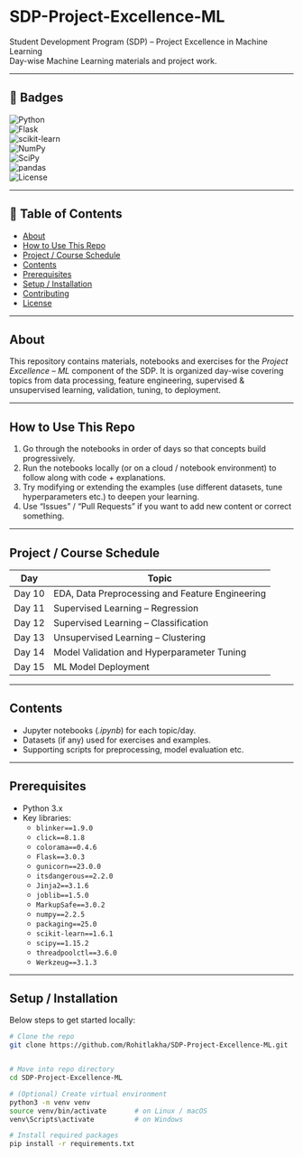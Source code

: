 # SDP-Project-Excellence-ML

Student Development Program (SDP) – Project Excellence in Machine Learning  
Day-wise Machine Learning materials and project work.

---

## 🚀 Badges

![Python](https://img.shields.io/badge/Python-3.x-blue?logo=python&logoColor=white)  
![Flask](https://img.shields.io/badge/Flask-3.0.3-black?logo=flask)  
![scikit-learn](https://img.shields.io/badge/scikit--learn-1.6.1-orange?logo=scikit-learn)  
![NumPy](https://img.shields.io/badge/numpy-2.2.5-blue?logo=numpy&logoColor=white)  
![SciPy](https://img.shields.io/badge/SciPy-1.15.2-blue?logo=scipy&logoColor=white)  
![pandas](https://img.shields.io/badge/pandas-1.x-blue?logo=pandas&logoColor=white)  
![License](https://img.shields.io/badge/License-MIT-green)

---

## 📖 Table of Contents

- [About](#about)  
- [How to Use This Repo](#how-to-use-this-repo)  
- [Project / Course Schedule](#project--course-schedule)  
- [Contents](#contents)  
- [Prerequisites](#prerequisites)  
- [Setup / Installation](#setup--installation)  
- [Contributing](#contributing)  
- [License](#license)  

---

## About

This repository contains materials, notebooks and exercises for the *Project Excellence – ML* component of the SDP. It is organized day-wise covering topics from data processing, feature engineering, supervised & unsupervised learning, validation, tuning, to deployment.

---

## How to Use This Repo

1. Go through the notebooks in order of days so that concepts build progressively.  
2. Run the notebooks locally (or on a cloud / notebook environment) to follow along with code + explanations.  
3. Try modifying or extending the examples (use different datasets, tune hyperparameters etc.) to deepen your learning.  
4. Use “Issues” / “Pull Requests” if you want to add new content or correct something.

---

## Project / Course Schedule

| Day | Topic |
|-----|-------|
| Day 10 | EDA, Data Preprocessing and Feature Engineering |
| Day 11 | Supervised Learning – Regression |
| Day 12 | Supervised Learning – Classification |
| Day 13 | Unsupervised Learning – Clustering |
| Day 14 | Model Validation and Hyperparameter Tuning |
| Day 15 | ML Model Deployment |

---

## Contents

- Jupyter notebooks (*.ipynb*) for each topic/day.  
- Datasets (if any) used for exercises and examples.  
- Supporting scripts for preprocessing, model evaluation etc.  

---

## Prerequisites

- Python 3.x  
- Key libraries:  
  - `blinker==1.9.0`  
  - `click==8.1.8`  
  - `colorama==0.4.6`  
  - `Flask==3.0.3`  
  - `gunicorn==23.0.0`  
  - `itsdangerous==2.2.0`  
  - `Jinja2==3.1.6`  
  - `joblib==1.5.0`  
  - `MarkupSafe==3.0.2`  
  - `numpy==2.2.5`  
  - `packaging==25.0`  
  - `scikit-learn==1.6.1`  
  - `scipy==1.15.2`  
  - `threadpoolctl==3.6.0`  
  - `Werkzeug==3.1.3`  

---

## Setup / Installation

Below steps to get started locally:

```bash
# Clone the repo
git clone https://github.com/Rohitlakha/SDP-Project-Excellence-ML.git


# Move into repo directory
cd SDP-Project-Excellence-ML

# (Optional) Create virtual environment
python3 -m venv venv
source venv/bin/activate       # on Linux / macOS
venv\Scripts\activate          # on Windows

# Install required packages
pip install -r requirements.txt
```
